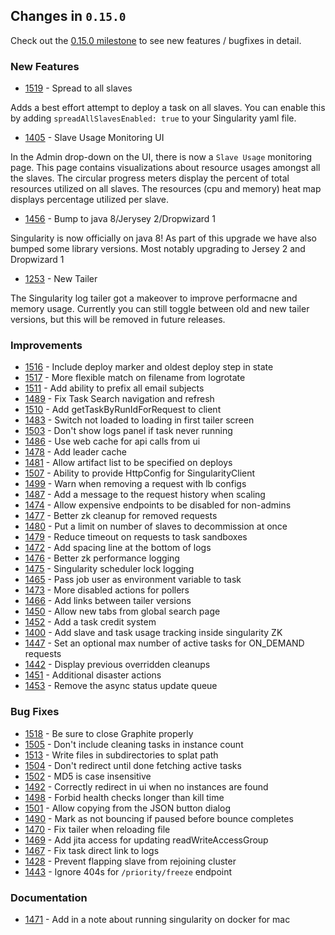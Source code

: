 ## Changes in `0.15.0`

Check out the [0.15.0 milestone](https://github.com/HubSpot/Singularity/issues?q=milestone%3A%0.15.0+is%3Aclosed) to see new features / bugfixes in detail.

### New Features
- [1519](https://github.com/HubSpot/Singularity/pull/1519) - Spread to all slaves

Adds a best effort attempt to deploy a task on all slaves. You can enable this by adding `spreadAllSlavesEnabled: true` to your Singularity yaml file.

- [1405](https://github.com/HubSpot/Singularity/pull/1405) - Slave Usage Monitoring UI

In the Admin drop-down on the UI, there is now a `Slave Usage` monitoring page. This page contains visualizations about resource usages amongst all the slaves. The circular progress meters display the percent of total resources utilized on all slaves. The resources (cpu and memory) heat map displays percentage utilized per slave.

- [1456](https://github.com/HubSpot/Singularity/pull/1456) - Bump to java 8/Jerysey 2/Dropwizard 1

Singularity is now officially on java 8! As part of this upgrade we have also bumped some library versions. Most notably upgrading to Jersey 2 and Dropwizard 1

- [1253](https://github.com/HubSpot/Singularity/pull/1253) - New Tailer

The Singularity log tailer got a makeover to improve performacne and memory usage. Currently you can still toggle between old and new tailer versions, but this will be removed in future releases.

### Improvements
- [1516](https://github.com/HubSpot/Singularity/pull/1516) - Include deploy marker and oldest deploy step in state
- [1517](https://github.com/HubSpot/Singularity/pull/1517) - More flexible match on filename from logrotate
- [1511](https://github.com/HubSpot/Singularity/pull/1511) - Add ability to prefix all email subjects
- [1489](https://github.com/HubSpot/Singularity/pull/1489) - Fix Task Search navigation and refresh
- [1510](https://github.com/HubSpot/Singularity/pull/1510) - Add getTaskByRunIdForRequest to client
- [1483](https://github.com/HubSpot/Singularity/pull/1483) - Switch not loaded to loading in first tailer screen
- [1503](https://github.com/HubSpot/Singularity/pull/1503) - Don't show logs panel if task never running
- [1486](https://github.com/HubSpot/Singularity/pull/1486) - Use web cache for api calls from ui
- [1478](https://github.com/HubSpot/Singularity/pull/1478) - Add leader cache
- [1481](https://github.com/HubSpot/Singularity/pull/1481) - Allow artifact list to be specified on deploys
- [1507](https://github.com/HubSpot/Singularity/pull/1507) - Ability to provide HttpConfig for SingularityClient
- [1499](https://github.com/HubSpot/Singularity/pull/1499) - Warn when removing a request with lb configs
- [1487](https://github.com/HubSpot/Singularity/pull/1487) - Add a message to the request history when scaling
- [1474](https://github.com/HubSpot/Singularity/pull/1474) - Allow expensive endpoints to be disabled for non-admins
- [1477](https://github.com/HubSpot/Singularity/pull/1477) - Better zk cleanup for removed requests
- [1480](https://github.com/HubSpot/Singularity/pull/1480) - Put a limit on number of slaves to decommission at once
- [1479](https://github.com/HubSpot/Singularity/pull/1479) - Reduce timeout on requests to task sandboxes
- [1472](https://github.com/HubSpot/Singularity/pull/1472) - Add spacing line at the bottom of logs
- [1476](https://github.com/HubSpot/Singularity/pull/1476) - Better zk performance logging
- [1475](https://github.com/HubSpot/Singularity/pull/1475) - Singularity scheduler lock logging
- [1465](https://github.com/HubSpot/Singularity/pull/1465) - Pass job user as environment variable to task
- [1473](https://github.com/HubSpot/Singularity/pull/1473) - More disabled actions for pollers
- [1466](https://github.com/HubSpot/Singularity/pull/1466) - Add links between tailer versions
- [1450](https://github.com/HubSpot/Singularity/pull/1450) - Allow new tabs from global search page
- [1452](https://github.com/HubSpot/Singularity/pull/1452) - Add a task credit system
- [1400](https://github.com/HubSpot/Singularity/pull/1400) - Add slave and task usage tracking inside singularity ZK
- [1447](https://github.com/HubSpot/Singularity/pull/1447) - Set an optional max number of active tasks for ON_DEMAND requests
- [1442](https://github.com/HubSpot/Singularity/pull/1442) - Display previous overridden cleanups
- [1451](https://github.com/HubSpot/Singularity/pull/1451) - Additional disaster actions
- [1453](https://github.com/HubSpot/Singularity/pull/1453) - Remove the async status update queue

### Bug Fixes
- [1518](https://github.com/HubSpot/Singularity/pull/1518) - Be sure to close Graphite properly
- [1505](https://github.com/HubSpot/Singularity/pull/1505) - Don't include cleaning tasks in instance count
- [1513](https://github.com/HubSpot/Singularity/pull/1513) - Write files in subdirectories to splat path
- [1504](https://github.com/HubSpot/Singularity/pull/1504) - Don't redirect until done fetching active tasks
- [1502](https://github.com/HubSpot/Singularity/pull/1502) - MD5 is case insensitive
- [1492](https://github.com/HubSpot/Singularity/pull/1492) - Correctly redirect in ui when no instances are found
- [1498](https://github.com/HubSpot/Singularity/pull/1498) - Forbid health checks longer than kill time
- [1501](https://github.com/HubSpot/Singularity/pull/1501) - Allow copying from the JSON button dialog
- [1490](https://github.com/HubSpot/Singularity/pull/1490) - Mark as not bouncing if paused before bounce completes
- [1470](https://github.com/HubSpot/Singularity/pull/1470) - Fix tailer when reloading file
- [1469](https://github.com/HubSpot/Singularity/pull/1469) - Add jita access for updating readWriteAccessGroup
- [1467](https://github.com/HubSpot/Singularity/pull/1467) - Fix task direct link to logs
- [1428](https://github.com/HubSpot/Singularity/pull/1428) - Prevent flapping slave from rejoining cluster
- [1443](https://github.com/HubSpot/Singularity/pull/1443) - Ignore 404s for `/priority/freeze` endpoint

### Documentation
- [1471](https://github.com/HubSpot/Singularity/pull/1471) - Add in a note about running singularity on docker for mac

